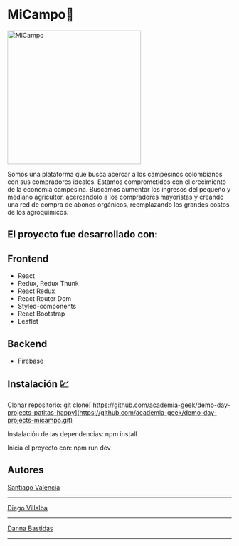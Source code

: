 # MiCampo:sunflower:

<img src="https://res.cloudinary.com/villalbad10/image/upload/v1657638689/micampo/IMG_1657638185108_1_o8gzy3.png" alt="MiCampo" width="300" />

Somos una plataforma que busca acercar a los campesinos colombianos con sus compradores ideales. 
Estamos comprometidos con el crecimiento de la economía campesina.
Buscamos aumentar los ingresos del pequeño y mediano agricultor, acercandolo a los compradores mayoristas y creando una red de compra de abonos orgánicos, reemplazando los grandes costos de los agroquímicos. 

## El proyecto fue desarrollado con:

## Frontend
-  React
-  Redux, Redux  Thunk
-  React Redux
-  React Router Dom
-  Styled-components
-  React Bootstrap
-  Leaflet


## Backend
- Firebase

## Instalación :chart:
Clonar repositorio:
git clone[ https://github.com/academia-geek/demo-day-projects-patitas-happy](https://github.com/academia-geek/demo-day-projects-micampo.git)

Instalación de las dependencias:
npm install

Inicia el proyecto con:
npm run dev



## Autores
[Santiago Valencia]
***
[Diego Villalba]
***
[Danna Bastidas]
***


[Danna Bastidas]:https://github.com/dannabas2001
[Santiago Valencia]:https://github.com/Gartner24
[Diego Villalba]:https://github.com/Villalbad10
